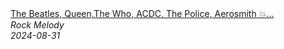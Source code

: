 <!--2024-08-31 13:00:07-->
<div class="yb">
  <a class="nodecor" href="/index.html?rok/the_beatles_queen_the_who_acdc_the_police_aerosmith_classic_rock_songs_full_album_70s_80s_90s">
    <img class="preview" data-videoid="ffYc1sqoGOg" src="https://i3.ytimg.com/vi/ffYc1sqoGOg/hqdefault.jpg" align="middle" alt="">
  </a>
  <div class="inlbl text">
    <a class="nodecor" href="/index.html?rok/the_beatles_queen_the_who_acdc_the_police_aerosmith_classic_rock_songs_full_album_70s_80s_90s">The Beatles, Queen,The Who, ACDC, The Police, Aerosmith 💥...</a><br>
    <i class="smaller2">Rock Melody</i><br>
    <i class="smaller3">2024-08-31</i>
  </div>
</div>
